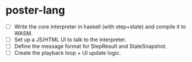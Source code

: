 # poster-lang
- [ ] Write the core interpreter in haskell (with step+state) and compile it to WASM.
- [ ] Set up a JS/HTML UI to talk to the interpreter.
- [ ] Define the message format for StepResult and StateSnapshot.
- [ ] Create the playback loop + UI update logic.
